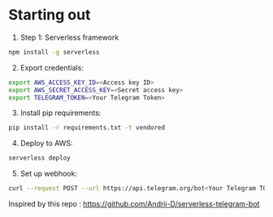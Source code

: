 # Starting out

1.  Step 1: Serverless framework

  ```bash
  npm install -g serverless
  ```

2.  Export credentials:

  ```bash
  export AWS_ACCESS_KEY_ID=<Access key ID>
  export AWS_SECRET_ACCESS_KEY=<Secret access key>
  export TELEGRAM_TOKEN=<Your Telegram Token>
  ```

3.  Install pip requirements:

  ```bash
  pip install -r requirements.txt -t vendored
  ```

4.  Deploy to AWS:

  ```bash
  serverless deploy
  ```

5. Set up webhook:

  ```bash
  curl --request POST --url https://api.telegram.org/bot<Your Telegram TOKEN>/setWebhook --header 'content-type: application/json' --data '{"url": <API endpoint>}'
  ```

Inspired by this repo : https://github.com/Andrii-D/serverless-telegram-bot
